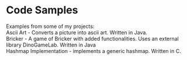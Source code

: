 # Code Samples

Examples from some of my projects:\
Ascii Art - Converts a picture into ascii art. Written in Java.\
Bricker - A game of Bricker with added functionalities. Uses an external library DinoGameLab. Written in Java\
Hashmap Implementation - implements a generic hashmap. Written in C.

